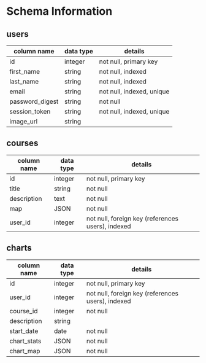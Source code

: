 # Schema Information

## users
column name     | data type | details
----------------|-----------|-----------------------
id              | integer   | not null, primary key
first_name      | string    | not null, indexed
last_name       | string    | not null, indexed
email           | string    | not null, indexed, unique
password_digest | string    | not null
session_token   | string    | not null, indexed, unique
image_url       | string    |

## courses
column name | data type | details
------------|-----------|-----------------------
id          | integer   | not null, primary key
title       | string    | not null
description | text      | not null
map         | JSON      | not null
user_id     | integer   | not null, foreign key (references users), indexed

## charts
column name | data type | details
------------|-----------|-----------------------
id          | integer   | not null, primary key
user_id     | integer   | not null, foreign key (references users), indexed
course_id   | integer   | not null
description | string    |
start_date  | date      | not null
chart_stats | JSON      | not null
chart_map   | JSON      | not null
